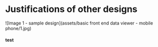 # Justifications of other designs

![Image 1 - sample design](assets/basic front end data viewer - mobile phone/1.jpg)

#### test
